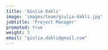 ```yaml
---
title: 'Giulia Dakli'
image: 'images/team/giulia-dakli.jpg'
jobtitle: 'Project Manager'
promoted: true
weight: 3
email: "giulia.dakli@gmail.com"
---
```

